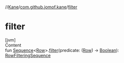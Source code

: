 //[Kane](../index.md)/[com.github.jomof.kane](index.md)/[filter](filter.md)



# filter  
[jvm]  
Content  
fun [Sequence](https://kotlinlang.org/api/latest/jvm/stdlib/kotlin.sequences/-sequence/index.html)<[Row](../com.github.jomof.kane.api/-row/index.md)>.[filter](filter.md)(predicate: ([Row](../com.github.jomof.kane.api/-row/index.md)) -> [Boolean](https://kotlinlang.org/api/latest/jvm/stdlib/kotlin/-boolean/index.html)): [RowFilteringSequence](../com.github.jomof.kane.impl/-row-filtering-sequence/index.md)  




